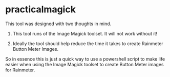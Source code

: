 # practicalmagick
This tool was designed with two thoughts in mind.

1) This tool runs of the Image Magick toolset.
It will not work without it!

2) Ideally the tool should help reduce the time it
takes to create Rainmeter Button Meter Images.

So in essence this is just a quick way to use a powershell
script to make life easier when using the Image Magick toolset
to create Button Meter images for Rainmeter.
